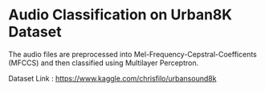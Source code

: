 
# Audio Classification on Urban8K Dataset

The audio files are preprocessed into Mel-Frequency-Cepstral-Coefficents (MFCCS) and then classified using Multilayer Perceptron.

Dataset Link : https://www.kaggle.com/chrisfilo/urbansound8k
